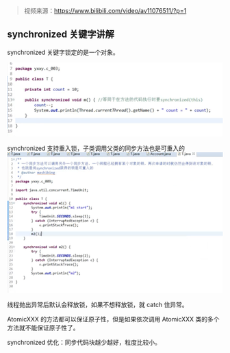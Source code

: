 > 视频来源：https://www.bilibili.com/video/av11076511/?p=1

## synchronized 关键字讲解

synchronized 关键字锁定的是一个对象。

![](/resource/juc.png)

synchronized 支持重入锁，子类调用父类的同步方法也是可重入的
![](/resource/juc2.png)

线程抛出异常后默认会释放锁，如果不想释放锁，就 catch 住异常。

AtomicXXX 的方法都可以保证原子性，但是如果依次调用 AtomicXXX 类的多个方法就不能保证原子性了。

synchronized 优化：同步代码块越少越好，粒度比较小。
